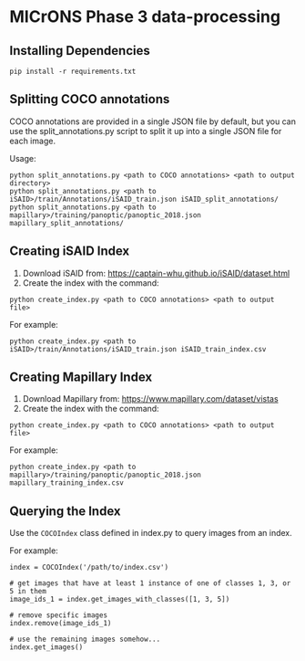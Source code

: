 # MICrONS Phase 3 data-processing

## Installing Dependencies

```
pip install -r requirements.txt
```

## Splitting COCO annotations

COCO annotations are provided in a single JSON file by default, but you can use
the split_annotations.py script to split it up into a single JSON file for each
image.

Usage:

```
python split_annotations.py <path to COCO annotations> <path to output directory>
python split_annotations.py <path to iSAID>/train/Annotations/iSAID_train.json iSAID_split_annotations/
python split_annotations.py <path to mapillary>/training/panoptic/panoptic_2018.json mapillary_split_annotations/
```

## Creating iSAID Index

1. Download iSAID from: https://captain-whu.github.io/iSAID/dataset.html
2. Create the index with the command:

```
python create_index.py <path to COCO annotations> <path to output file>
```

For example:

```
python create_index.py <path to iSAID>/train/Annotations/iSAID_train.json iSAID_train_index.csv
```

## Creating Mapillary Index

1. Download Mapillary from: https://www.mapillary.com/dataset/vistas
2. Create the index with the command:

```
python create_index.py <path to COCO annotations> <path to output file>
```

For example:

```
python create_index.py <path to mapillary>/training/panoptic/panoptic_2018.json mapillary_training_index.csv
```

## Querying the Index

Use the `COCOIndex` class defined in index.py to query images from an index.

For example:

```
index = COCOIndex('/path/to/index.csv')

# get images that have at least 1 instance of one of classes 1, 3, or 5 in them
image_ids_1 = index.get_images_with_classes([1, 3, 5])

# remove specific images
index.remove(image_ids_1)

# use the remaining images somehow...
index.get_images()
```
